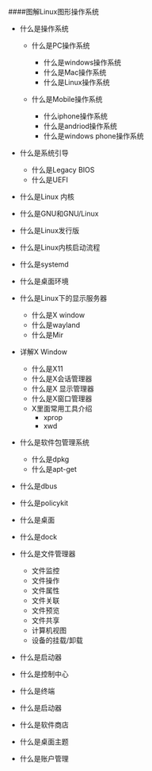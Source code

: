 ####图解Linux图形操作系统

+ 什么是操作系统
	+ 什么是PC操作系统
	   + 什么是windows操作系统
	   + 什么是Mac操作系统
	   + 什么是Linux操作系统
	 
	+ 什么是Mobile操作系统
		+ 什么iphone操作系统
	    + 什么是andriod操作系统
	    + 什么是windows phone操作系统

+ 什么是系统引导
	+ 什么是Legacy BIOS
	+ 什么是UEFI

+ 什么是Linux 内核
+ 什么是GNU和GNU/Linux
+ 什么是Linux发行版
+ 什么是Linux内核启动流程
+ 什么是systemd
+ 什么是桌面环境
+ 什么是Linux下的显示服务器
	+ 什么是X window
	+ 什么是wayland
	+ 什么是Mir
+ 详解X Window
	+ 什么是X11 
	+ 什么是X会话管理器
	+ 什么是X 显示管理器
	+  什么是X窗口管理器
	+  X里面常用工具介绍
		+ xprop
		+ xwd

+ 什么是软件包管理系统
	+ 什么是dpkg
	+ 什么是apt-get 
+ 什么是dbus
+ 什么是policykit
+ 什么是桌面
+ 什么是dock
+ 什么是文件管理器
	+ 文件监控
	+ 文件操作
	+ 文件属性
	+ 文件关联
	+ 文件预览
	+ 文件共享
	+ 计算机视图
	+ 设备的挂载/卸载
+ 什么是启动器
+ 什么是控制中心
+ 什么是终端
+ 什么是启动器
+ 什么是软件商店
+ 什么是桌面主题
+ 什么是账户管理